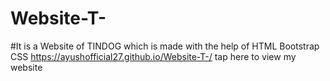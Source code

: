 # Website-T-
#It is a Website of TINDOG which is made with the help of HTML Bootstrap CSS 
 https://ayushofficial27.github.io/Website-T-/ tap here to view my website


